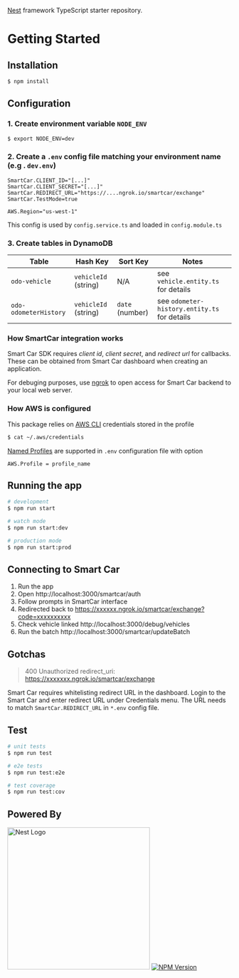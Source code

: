 [Nest](https://github.com/nestjs/nest) framework TypeScript starter repository.

# Getting Started

## Installation

```bash
$ npm install
```

## Configuration

### 1. Create environment variable `NODE_ENV`

```bash
$ export NODE_ENV=dev
```

### 2. Create a `.env` config file matching your environment name (e.g . `dev.env`)

```
SmartCar.CLIENT_ID="[...]"
SmartCar.CLIENT_SECRET="[...]"
SmartCar.REDIRECT_URL="https://....ngrok.io/smartcar/exchange"
SmartCar.TestMode=true

AWS.Region="us-west-1"
```

This config is used by `config.service.ts` and loaded in `config.module.ts`

### 3. Create tables in DynamoDB

| Table                 | Hash Key             | Sort Key        | Notes                                        |
| --------------------- | -------------------- | --------------- | -------------------------------------------- |
| `odo-vehicle`         | `vehicleId` (string) | N/A             | see `vehicle.entity.ts` for details          |
| `odo-odometerHistory` | `vehicleId` (string) | `date` (number) | see `odometer-history.entity.ts` for details |

### How SmartCar integration works

Smart Car SDK requires _client id_, _client secret_, and _redirect url_ for callbacks. These can be obtained from Smart Car dashboard when creating an application.

For debuging purposes, use [ngrok](https://ngrok.com/) to open access for Smart Car backend to your local web server.

### How AWS is configured

This package relies on [AWS CLI](https://aws.amazon.com/cli/) credentials stored in the profile

```bash
$ cat ~/.aws/credentials
```

[Named Profiles](https://docs.aws.amazon.com/cli/latest/userguide/cli-configure-profiles.html) are supported in `.env` configuration file with option

```
AWS.Profile = profile_name
```

## Running the app

```bash
# development
$ npm run start

# watch mode
$ npm run start:dev

# production mode
$ npm run start:prod
```

## Connecting to Smart Car

1. Run the app
1. Open http://localhost:3000/smartcar/auth
1. Follow prompts in SmartCar interface
1. Redirected back to https://xxxxxx.ngrok.io/smartcar/exchange?code=xxxxxxxxxx
1. Check vehicle linked http://localhost:3000/debug/vehicles
1. Run the batch http://localhost:3000/smartcar/updateBatch

## Gotchas

> 400
> Unauthorized redirect_uri: https://xxxxxxx.ngrok.io/smartcar/exchange

Smart Car requires whitelisting redirect URL in the dashboard. Login to the Smart Car and enter redirect URL under Credentials menu. The URL needs to match `SmartCar.REDIRECT_URL` in `*.env` config file.

## Test

```bash
# unit tests
$ npm run test

# e2e tests
$ npm run test:e2e

# test coverage
$ npm run test:cov
```

## Powered By

<p align="left">
  <a href="http://nestjs.com/" target="blank"><img src="https://nestjs.com/img/logo_text.svg" width="320" alt="Nest Logo" /></a>
  <a href="https://www.npmjs.com/~nestjscore"><img src="https://img.shields.io/npm/v/@nestjs/core.svg" alt="NPM Version" /></a>
</p>
